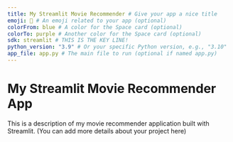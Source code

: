 ```yaml
---
title: My Streamlit Movie Recommender # Give your app a nice title
emoji: 🎥 # An emoji related to your app (optional)
colorFrom: blue # A color for the Space card (optional)
colorTo: purple # Another color for the Space card (optional)
sdk: streamlit # THIS IS THE KEY LINE!
python_version: "3.9" # Or your specific Python version, e.g., "3.10"
app_file: app.py # The main file to run (optional if named app.py)
---
```


# My Streamlit Movie Recommender App

This is a description of my movie recommender application built with Streamlit.
(You can add more details about your project here)